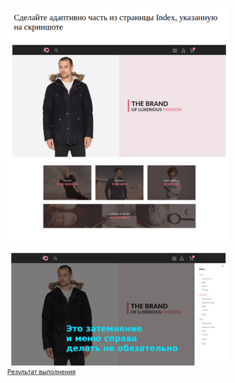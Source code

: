 ![home-task](../materials/home-task-1-1.png)
![home-task](../materials/home-task-1-2.png)
[Результат выполнения](https://artiom30.github.io/HTML-CSS--Pro-/lesson-1/homework/index.html)
